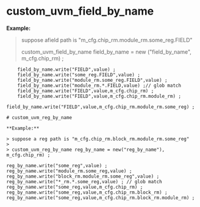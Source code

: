 # custom_uvm_field_by_name

**Example:**

> suppose afield path is "m_cfg.chip_rm.module_rm.some_reg.FIELD"
>
> custom_uvm_field_by_name field_by_name = new ("field_by_name", m_cfg.chip_rm) ;

```
    field_by_name.write("FIELD",value) ;
    field_by_name.write("some_reg.FIELD",value) ;
    field_by_name.write("module_rm.some_reg.FIELD",value) ;
    field_by_name.write("module_rm.*.FIELD,value) ;// glob match
    field_by_name.write("FIELD",value,m_cfg.chip_rm) ;
    field_by_name.write("FIELD",value,m_cfg.chip_rm.module_rm) ;
    field_by_name.write("FIELD",value,m_cfg.chip_rm.module_rm.some_reg) ;

# custom_uvm_reg_by_name

**Example:**

> suppose a reg path is "m_cfg.chip_rm.block_rm.module_rm.some_reg"
>
> custom_uvm_reg_by_name reg_by_name = new("reg_by_name"), m_cfg.chip_rm) ;

```
    reg_by_name.write("some_reg",value) ;
    reg_by_name.write("module_rm.some_reg,value) ;
    reg_by_name.write("block_rm.module_rm.some_reg",value) ;
    reg_by_name.write("*_rm.*.some_reg,value) ; // glob match
    reg_by_name.write("some_reg,value,m_cfg.chip_rm) ;
    reg_by_name.write("some_reg,value,m_cfg.chip_rm.block_rm) ;
    reg_by_name.write("some_reg,value,m_cfg.chip_rm.block_rm.module_rm) ;
```
